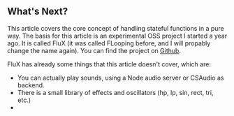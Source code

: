 
## What's Next?

This article covers the core concept of handling stateful functions in a pure way. The basis for this article is an experimental OSS project I started a year ago. It is called FluX (it was called FLooping before, and I will propably change the name again). You can find the project on [Github](https://github.com/ronaldschlenker/FluX).

FluX has already some things that this article doesn't cover, which are:

* You can actually play sounds, using a Node audio server or CSAudio as backend.
* There is a small library of effects and oscillators (hp, lp, sin, rect, tri, etc.)
* 